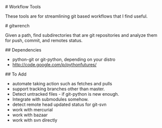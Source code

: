 <A name="toc1-0" title="Workflow Tools" />
# Workflow Tools

These tools are for streamlining git based workflows that I find useful.

<A name="toc1-5" title="gitwrench" />
# gitwrench

Given a path, find subdirectories that are git repositories and analyze them for push, commit, and remotes status.

<A name="toc2-10" title="Dependencies" />
## Dependencies

* python-git or git-python, depending on your distro
* http://code.google.com/p/pythonfutures/

<A name="toc2-16" title="To Add" />
## To Add

* automate taking action such as fetches and pulls
* support tracking branches other than master.
* Detect untracked files - if git-python is new enough.
* Integrate with submodules somehow.
* detect remote head updated status for git-svn
* work with mercurial
* work with bazaar
* work with svn directly
